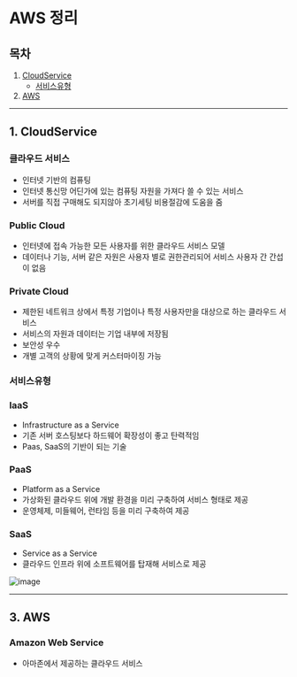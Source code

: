 AWS 정리
==============

## 목차
1. [CloudService](#1-CloudService)
    * [서비스유형](#서비스유형)
2. [AWS](#2-AWS)


---
## 1. CloudService
### 클라우드 서비스
* 인터넷 기반의 컴퓨팅
* 인터넷 통신망 어딘가에 있는 컴퓨팅 자원을 가져다 쓸 수 있는 서비스
* 서버를 직접 구매해도 되지않아 초기세팅 비용절감에 도움을 줌

### Public Cloud
* 인터넷에 접속 가능한 모든 사용자를 위한 클라우드 서비스 모델
* 데이터나 기능, 서버 같은 자원은 사용자 별로 권한관리되어 서비스 사용자 간 간섭이 없음

### Private Cloud
* 제한된 네트워크 상에서 특정 기업이나 특정 사용자만을 대상으로 하는 클라우드 서비스
* 서비스의 자원과 데이터는 기업 내부에 저장됨
* 보안성 우수
* 개별 고객의 상황에 맞게 커스터마이징 가능

### 서비스유형
### IaaS
* Infrastructure as a Service
* 기존 서버 호스팅보다 하드웨어 확장성이 좋고 탄력적임
* Paas, SaaS의 기반이 되는 기술


### PaaS
* Platform as a Service
* 가상화된 클라우드 위에 개발 환경을 미리 구축하여 서비스 형태로 제공
* 운영체제, 미들웨어, 런타임 등을 미리 구축하여 제공

### SaaS
* Service as a Service
* 클라우드 인프라 위에 소프트웨어를 탑재해 서비스로 제공

![image](https://user-images.githubusercontent.com/37949471/168026157-5a6d002f-59f0-41dc-81b1-ee8763ecba6d.png)

---
## 3. AWS
### Amazon Web Service
* 아마존에서 제공하는 클라우드 서비스
